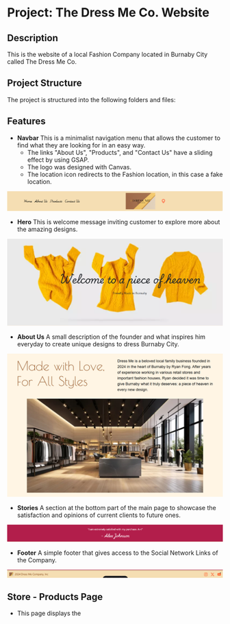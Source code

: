 # Project: The Dress Me Co. Website

## Description
This is the website of a local Fashion Company located in Burnaby City called The Dress Me Co.

## Project Structure

The project is structured into the following folders and files:

## Features
- **Navbar** This is a minimalist navigation menu that allows the customer to find what they are looking for in an easy way. 
    - The links "About Us", "Products", and "Contact Us" have a sliding effect by using GSAP.
    - The logo was designed with Canvas.
    - The location icon redirects to the Fashion location, in this case a fake location.

![Navbar Image](image.png)

- **Hero** This is welcome message inviting customer to explore more about the amazing designs.

![Hero Image](image-1.png)

- **About Us** A small description of the founder and what inspires him everyday to create unique designs to dress Burnaby City.

![About Image](image-2.png)

- **Stories** A section at the bottom part of the main page to showcase the satisfaction and opinions of current clients to future ones.

![Stories Image](image-3.png)

- **Footer** A simple footer that gives access to the Social Network Links of the Company.

![Footer](image-4.png)

## Store - Products Page
- This page displays the